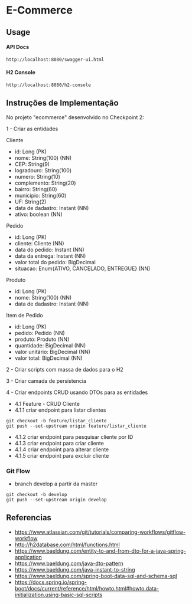 # E-Commerce

## Usage

#### API Docs

```
http://localhost:8080/swagger-ui.html
```

#### H2 Console

```
http://localhost:8080/h2-console
```

## Instruções de Implementação

No  projeto "ecommerce" desenvolvido no Checkpoint 2:

1 - Criar as entidades

Cliente
- id: Long (PK)
- nome: String(100) (NN)
- CEP: String(9)
- logradouro: String(100)
- numero: String(10)
- complemento: String(20)
- bairro: String(60)
- municipio: String(60)
- UF: String(2)
- data de dadastro: Instant (NN)
- ativo: boolean  (NN)

Pedido
- id: Long (PK)
- cliente: Cliente  (NN)
- data do pedido: Instant  (NN)
- data da entrega: Instant  (NN)
- valor total do pedido: BigDecimal
- situacao: Enum{ATIVO, CANCELADO, ENTREGUE} (NN)

Produto
- id: Long (PK)
- nome: String(100) (NN)
- data de dadastro: Instant (NN)

Item de Pedido
- id: Long (PK)
- pedido: Pedido (NN)
- produto: Produto (NN)
- quantidade: BigDecimal (NN)
- valor unitário: BigDecimal (NN)
- valor total: BigDecimal (NN)

2 - Criar scripts com massa de dados para o H2

3 - Criar camada de persistencia

4 - Criar endpoints CRUD usando DTOs para as entidades

- 4.1 Feature - CRUD Cliente
- 4.1.1 criar endpoint para listar clientes
```
git checkout -b feature/listar_cliente
git push --set-upstream origin feature/listar_cliente
```
- 4.1.2 criar endpoint para pesquisar cliente por ID
- 4.1.3 criar endpoint para criar cliente
- 4.1.4 criar endpoint para alterar cliente
- 4.1.5 criar endpoint para excluir cliente


### Git Flow

- branch develop a partir da master
```
git checkout -b develop
git push --set-upstream origin develop
```

## Referencias

- https://www.atlassian.com/git/tutorials/comparing-workflows/gitflow-workflow
- http://h2database.com/html/functions.html
- https://www.baeldung.com/entity-to-and-from-dto-for-a-java-spring-application
- https://www.baeldung.com/java-dto-pattern
- https://www.baeldung.com/java-instant-to-string
- https://www.baeldung.com/spring-boot-data-sql-and-schema-sql
- https://docs.spring.io/spring-boot/docs/current/reference/html/howto.html#howto.data-initialization.using-basic-sql-scripts

